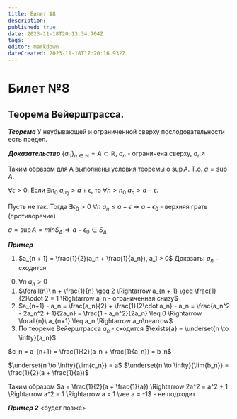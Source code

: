 ```yaml
---
title: Билет №8
description: 
published: true
date: 2023-11-18T20:13:34.704Z
tags: 
editor: markdown
dateCreated: 2023-11-18T17:20:16.932Z
---
```


# Билет №8

## Теорема Вейерштрасса.

***Теорема***
У неубывающей и ограниченной сверху послодовательности есть предел.

***Доказательство***
$\{a_n\}_{n \in \mathbb{N}} = A \subset \mathbb{R}$, $a_n$ - ограничена сверху, $a_n \nearrow$

Таким образом для А выполнены условия теоремы о $\sup{A}$. Т.о. $a = \sup{A}$.

$\forall{\epsilon > 0}$. Если $\exists{n_0}\ a_{n_0} > a + \epsilon$, то $\forall{n > n_0}\ a_n > a - \epsilon$.

Пусть не так. Тогда $\exists{\epsilon_0 > 0}\ \forall{n}\ a_n \leq a - \epsilon \Rightarrow a - \epsilon_0$ - верхняя грать (противоречие)

$a = \sup{A} = min{S_\Delta} \Rightarrow a - \epsilon_0 \in S_\Delta$

***Пример***
1) $a_{n + 1} = \frac{1}{2}(a_n + \frac{1}{a_n}), a_1 > 0$
Доказать: $a_n - сходится$

0. $\forall{n}\ a_n > 0$
1. $\forall{n}\ n + \frac{1}{n} \geq 2 \Rightarrow a_{n + 1} \geq \frac{1}{2}\cdot 2 = 1 \Rightarrow a_n - ограниченная снизу$
2. $a_{n+1} - a_n = \frac{a_n}{2} + \frac{1}{2\cdot a_n} - a_n = \frac{a_n^2 - 2a_n^2 + 1}{2a_n} = \frac{1 - a_n^2}{2a_n} \leq 0 \Rightarrow \forall{n}\ a_{n+1} \leq a_n \Rightarrow a_n\nearrow$
3. По теореме Вейерштрасса $a_n$ - сходится 
$\exists{a} = \underset{n \to \infty}{a_n}$

$c_n = a_{n+1} = \frac{1}{2}(a_n + \frac{1}{a_n}) = b_n$

$\underset{n \to \infty}{\lim{c_n}} = a$
$\underset{n \to \infty}{\lim{b_n}} = \frac{1}{2}(a + \frac{1}{a})$

Таким образом $a = \frac{1}{2}(a + \frac{1}{a}) \Rightarrow 2a^2 = a^2 + 1 \Rightarrow a^2 = 1 \Rightarrow a = 1 \vee a = -1$ - не подходит

***Пример 2***
<будет позже>
